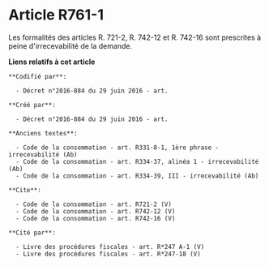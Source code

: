 # Article R761-1

Les formalités des articles R. 721-2, R. 742-12 et R. 742-16 sont prescrites à peine d'irrecevabilité de la demande.

**Liens relatifs à cet article**

	**Codifié par**:

	  - Décret n°2016-884 du 29 juin 2016 - art.

	**Créé par**:

	  - Décret n°2016-884 du 29 juin 2016 - art.

	**Anciens textes**:

	  - Code de la consommation - art. R331-8-1, 1ère phrase - irrecevabilité (Ab)
	  - Code de la consommation - art. R334-37, alinéa 1 - irrecevabilité (Ab)
	  - Code de la consommation - art. R334-39, III - irrecevabilité (Ab)

	**Cite**:

	  - Code de la consommation - art. R721-2 (V)
	  - Code de la consommation - art. R742-12 (V)
	  - Code de la consommation - art. R742-16 (V)

	**Cité par**:

	  - Livre des procédures fiscales - art. R*247 A-1 (V)
	  - Livre des procédures fiscales - art. R*247-18 (V)
